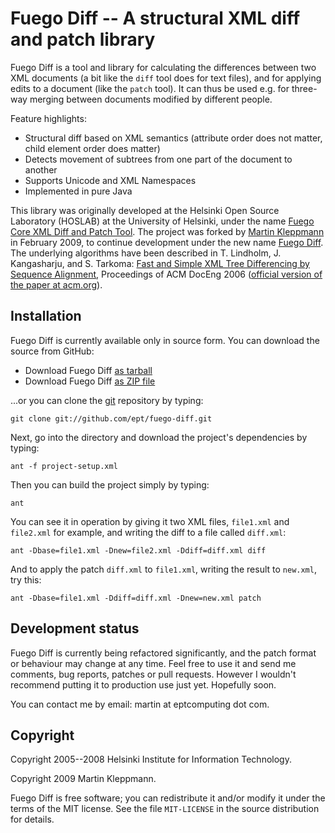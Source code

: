 Fuego Diff -- A structural XML diff and patch library
=====================================================

Fuego Diff is a tool and library for calculating the differences between two
XML documents (a bit like the `diff` tool does for text files), and for
applying edits to a document (like the `patch` tool). It can thus be used e.g.
for three-way merging between documents modified by different people.

Feature highlights:
* Structural diff based on XML semantics (attribute order does not matter,
  child element order does matter)
* Detects movement of subtrees from one part of the document to another
* Supports Unicode and XML Namespaces
* Implemented in pure Java

This library was originally developed at the Helsinki Open Source Laboratory
(HOSLAB) at the University of Helsinki, under the name
[Fuego Core XML Diff and Patch Tool](http://hoslab.cs.helsinki.fi/homepages/fc-xmldiff/).
The project was forked by [Martin Kleppmann](http://www.yes-no-cancel.co.uk)
in February 2009, to continue development under the new name
[Fuego Diff](http://github.com/ept/fuego-diff/). The underlying algorithms have
been described in T. Lindholm, J. Kangasharju, and S. Tarkoma: 
[Fast and Simple XML Tree Differencing by Sequence Alignment](http://www.hiit.fi/files/fi/fc/papers/doceng06-pc.pdf), 
Proceedings of ACM DocEng 2006
([official version of the paper at acm.org](http://doi.acm.org/10.1145/1166160.1166183)).


Installation
------------

Fuego Diff is currently available only in source form. You can download the
source from GitHub:
* Download Fuego Diff [as tarball](http://github.com/ept/fuego-diff/tarball/master)
* Download Fuego Diff [as ZIP file](http://github.com/ept/fuego-diff/zipball/master)

...or you can clone the [git](http://git-scm.com/) repository by typing:

    git clone git://github.com/ept/fuego-diff.git

Next, go into the directory and download the project's dependencies by typing:

    ant -f project-setup.xml

Then you can build the project simply by typing:

    ant

You can see it in operation by giving it two XML files, `file1.xml` and
`file2.xml` for example, and writing the diff to a file called `diff.xml`:

    ant -Dbase=file1.xml -Dnew=file2.xml -Ddiff=diff.xml diff

And to apply the patch `diff.xml` to `file1.xml`, writing the result to
`new.xml`, try this:

    ant -Dbase=file1.xml -Ddiff=diff.xml -Dnew=new.xml patch


Development status
------------------

Fuego Diff is currently being refactored significantly, and the patch format
or behaviour may change at any time. Feel free to use it and send me comments,
bug reports, patches or pull requests. However I wouldn't recommend putting it
to production use just yet. Hopefully soon.

You can contact me by email: martin at eptcomputing dot com.


Copyright
---------

Copyright 2005--2008 Helsinki Institute for Information Technology.

Copyright 2009 Martin Kleppmann.

Fuego Diff is free software; you can redistribute it and/or modify it under the
terms of the MIT license. See the file `MIT-LICENSE` in the source distribution
for details.
